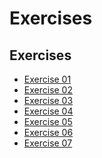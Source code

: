 Exercises
===============
## Exercises
- [Exercise 01](./exercise01/README.md "Optional title")
- [Exercise 02](./exercise02/README.md "Optional title")
- [Exercise 03](./exercise03/README.md "Optional title")
- [Exercise 04](./exercise04/README.md "Optional title")
- [Exercise 05](./exercise05/README.md "Optional title")
- [Exercise 06](./exercise06/README.md "Optional title")
- [Exercise 07](./exercise07/README.md "Optional title")

